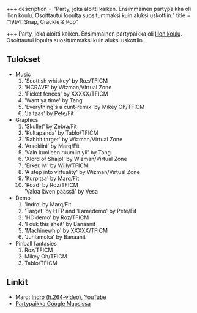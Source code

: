 +++
description = "Party, joka aloitti kaiken. Ensimmäinen partypaikka oli Illon koulu. Osoittautui lopulta suositummaksi kuin aluksi uskottiin."
title = "1994: Snap, Crackle & Pop"

+++
Party, joka aloitti kaiken. Ensimmäinen partypaikka oli [Illon koulu](http://www.illonkoulu.fi/). Osoittautui lopulta suositummaksi kuin aluksi uskottiin.

## Tulokset

* Music
  1. 'Scottish whiskey' by Roz/TFICM
  2. 'HCRAVE' by Wizman/Virtual Zone
  3. 'Picket fences' by XXXXX/TFICM
  4. 'Want ya time' by Tang
  5. 'Everything's a cunt-remix' by Mikey Oh/TFICM
  6. 'Ja taas' by Pete/Fit
* Graphics
   1. 'Skullet' by Zebra/Fit
   2. 'Kultapanda' by Tablo/TFICM
   3. 'Rabbit target' by Wizman/Virtual Zone
   4. 'Arsekiini' by Marq/Fit
   5. 'Vain kuolleen ruumiin yli' by Tang
   6. 'Xlord of Shajol' by Wizman/Virtual Zone
   7. 'Erker. M' by Willy/TFICM
   8. 'A step into virtuality' by Wizman/Virtual Zone
   9. 'Kurpitsa' by Marq/Fit
  10. 'Road' by Roz/TFICM  
      'Valoa läven päässä' by Vesa
* Demo
  1. 'Indro' by Marq/Fit
  2. 'Target' by HTP and 'Lamedemo' by Pete/Fit
  3. 'HC demo' by Roz/TFICM
  4. 'Fouk this sheit' by Banaanit
  5. 'Machinewhip' by XXXXX/TFICM
  6. 'Juhlamoka' by Banaanit
* Pinball fantasies
  1. Roz/TFICM
  2. Mikey Oh/TFICM
  3. Tablo/TFICM

## Linkit

* Marq: [Indro (h.264-video)](http://www.kameli.net/\~marq/indro.mp4), [YouTube](http://www.youtube.com/watch?v=NiWn8175G8g)
* [Partypaikka Google Mapsissa](https://maps.google.com/maps?q=illon+koulu&hl=en&ll=61.210353,23.032837&spn=0.03373,0.075788&sll=61.338953,22.920675&sspn=0.008439,0.018947&t=h&hq=illon+koulu&z=14&layer=c&cbll=61.210529,23.032265&panoid=OtX1LhWfEg7-Ec_GyUWHEQ&cbp=12,54.78,,0,2.33)